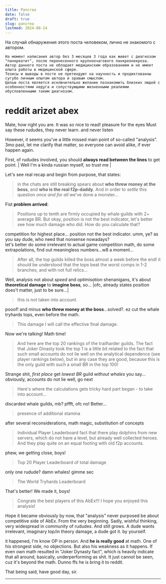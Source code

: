 ```yaml
---
title: Pancrea
date: false
draft: true
slug: pancrea
lastmod: 2024-08-14
---
```


На случай обнаружения этого поста человеком, лично не знакомого с автором.
```disclaimer
На момент написания автор без 3 месяцев 3 года как живет с диагнозом "панкреатит", после перенесенного крупноочагового панкреонекроза.
Автор данного поста не обладает медицинским образованием и не имеет опыта работы в медицинской сфере.
Тезисы и выводы в посте не претендуют на научность и продиктованны сугубо личным опытом автора и зравым смыслом.
Целью поста является исключительно желание познакомить близких людей с особенностями недуга и сопуствующими жизненными реалиями обусловленными таким диагнозом.
```
<!-- {{< admo warning DISCLAIMER >}}

Если вам покажется что автор уже поехал кукухой, не стоит переживать!.
Это не так :D подразумевает обладание следующими личностными характеристиками

- Критическое мышление.
- Незыблемые моральные принципы.
- Хладнокровность. В плане способности контролировать свои эмоции.
- Трезвый рассудок и ясный взгляд на происходящие вокруг события.

При наличии сомнений хотя бы по одному пункту ⚠️ не рекомендуется ⚠️ читать дальше.

{{< /admo >}} 
<!-- 1. **Нормы морали**. Точнее их полное отсутствие. Если в советской они, как минимум соответствовали государственной идеологии. Современная аморальна до мозга костей и не гнушается ни чем.
   (Церковные служащие вещают что "_резать некоторых людей это богоугодное дело_", что в сути своей грязнейшее богохульство)
1. **Охват аудитории**. Современные телекоммуникации, к сожалению, привели и к тому что пропаганда стала по настоящему всеобъемлющей и скрыться от нее можно только в глухом лесу.

Все это привело к тому что каждый из нас тем или иным образов подвержен ее воздействию. Если не на прямую, то через других людей. Это в свою очередь создает проблему идентификации пропаганды как таковой, так как она может распространяться неосознанно. В таких условиях не стать ее жертвой крайне сложно.
>И как тогда можно ей противостоять?


Первым делом необходимо осознать потребность ее идентификации, придти к пониманию что прилететь может откуда угодно.
А чтобы своевременно детектировать что перед тобой пропаганда, увы, необходимо знать ее в лицо и желательно заблаговременно.
Что само по себе, при всем ее разнообразии и учитывая в каком количестве эти помои генерируются пропагандонским рупором, нетривиальная задача и приятного в этом мало.
В общем не долго думая, пришел к пониманию что все же надо быть готовым

Но современные проблемы требуют современных решений! Помочь могут, разумеется, высокие технологии :joy:
К этому моменту вы наверное уже задались вопросом, а причем тут RSS вообще, самое время рассказать об этой старой технологии.
 -->

# reddit arizet abex

Mate, how right you are.  It was so nice to read! pleasure for the eyes
Must say these rududes, they never learn. and never listen

However, it seems you've a little missed  main point of so-called "analysis".
3mo past, let me clarify  that matter, so everyone can avoid alike, if ever happen again.

First, of rududes involved, you should **always read between the lines** to get point.
| Well I'm a kinda russian myself, so trust me |

Let's see real recap and begin from purpose, that states:

> in the chats are still breaking spears about **who threw money at the boss**, and **who is the real f2p-daddy**. And in order to _settle_ this question _once and for all_ we've done a monster...

Fist **problem arrived**:

> Positions up to tenth are firmly occupied by whale guilds with 2+ average BR.
> But okay, position is not the best indicator, let's better see how much damage who did. How do you calculate that?

competition for highest place... position not the best indicator. umm, ye? as you say dude, who need that nonsense nowadays?  
let's better do some irrelevant to actual game competition math, do some extrapolations, find out meaningless numbers...w8 a moment...

> After all, the top guilds killed the boss almost a week before the end!
> it should be understood that the tops beat the worst comps in 1-2 branches, and with not full relics...

Well, analysis not about _speed_ and _optimisation_ shenanigans, it's about **theoretical damage** to **imagine boss**, so...
|ofc, already states position does't matter, just to be sure...|

 > this is not taken into account.

pooof! and minus **who threw money at the boss**...solved?.
ez cut the whale tryhards tops, even before the math.

 > This damage I will call the effective final damage.

Now we're talking! Math time!

> And here are the top 20 rankings of the trailharder guilds.
>The fact that Joker Dinasty took the top 1 is a little bit related to the fact that such small accounts do not lie well on the analytical dependence (see player rankings below), but in any case they are good, because this is the only guild with such a small BR in the top 100!

Strange shit, _first place_ get _lowest BR_ guild _without whales_ you say...
obviously, accounts do not lie well, go next

> Here's where the calculations gets tricky
> hard part began - to take into account...

discarded whale guilds, mb? pffft, ofc no! Better...

> presence of additional stamina

after several reconsiderations, math magic, substitution of concepts

> Individual Player Leaderboard
> fact that there play dolphins from new servers, which do not have a level, but already well collected heroes. And they play quite on an equal footing with old f2p accounts.

phew, we getting close, boys!

> Top 20 Player Leaderboard of total damage

only one rudude? damn whales! gimme sec

> The World Tryhards Leaderboard

That's better! We made it, boys!

> Congrats the best players of this AbEx!!!
> I hope you enjoyed this analysis!

Hope it became obviously by now, that "analysis" never purposed be about competitive side of AbEx. From the very beginning.
Sadly, wishful thinking, very widespread in community of rududes. And still grows.
A dude wants irrelevant, imaginary top/in theory damage, a dude got it. by yourself.

it happened, I'm know OP in person. And **he is really good** at math. One of his strongest side, no objections.
But also his weakness as it happens. If even own math resulted in "Joker Dynasty fact", which is heavily indicate that all around, basically, underperforming as shit. It just cannot be seen, cuz it's beyond the math.
Dunno ffs he is bring it to reddit.

That being said, have good day, sir.

---
